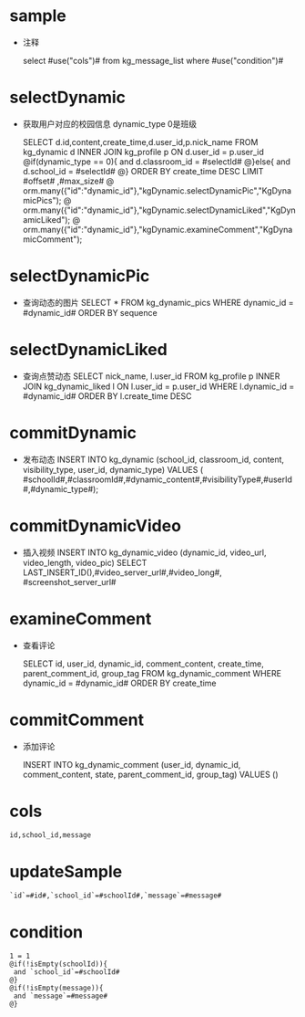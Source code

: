 sample
===
* 注释

	select #use("cols")# from kg_message_list where #use("condition")#

selectDynamic
====
* 获取用户对应的校园信息 dynamic_type 0是班级

    SELECT d.id,content,create_time,d.user_id,p.nick_name FROM kg_dynamic d INNER JOIN kg_profile p ON  d.user_id = p.user_id
    @if(dynamic_type == 0){
    	 and  d.classroom_id = #selectId#
    @}else{
     and d.school_id = #selectId#
    @} 
    ORDER BY  create_time DESC LIMIT #offset# ,#max_size#
  	@ orm.many({"id":"dynamic_id"},"kgDynamic.selectDynamicPic","KgDynamicPics");
  	@ orm.many({"id":"dynamic_id"},"kgDynamic.selectDynamicLiked","KgDynamicLiked");
  	@ orm.many({"id":"dynamic_id"},"kgDynamic.examineComment","KgDynamicComment");

selectDynamicPic
====
* 查询动态的图片
    SELECT * FROM kg_dynamic_pics WHERE dynamic_id = #dynamic_id# ORDER BY sequence
  
selectDynamicLiked
====
* 查询点赞动态
    SELECT
      nick_name,
      l.user_id
    FROM kg_profile p INNER JOIN kg_dynamic_liked l ON l.user_id = p.user_id
    WHERE l.dynamic_id = #dynamic_id#
    ORDER BY l.create_time DESC
    
commitDynamic
====
* 发布动态
   INSERT INTO kg_dynamic (school_id, classroom_id, content, visibility_type, user_id, dynamic_type)
   VALUES ( #schoolId#,#classroomId#,#dynamic_content#,#visibilityType#,#userId#,#dynamic_type#);
     
commitDynamicVideo
====
* 插入视频
   INSERT INTO kg_dynamic_video (dynamic_id, video_url, video_length, video_pic) SELECT LAST_INSERT_ID(),#video_server_url#,#video_long#, #screenshot_server_url#
    
     
examineComment
====
* 查看评论

    SELECT
    	id,
    	user_id,
    	dynamic_id,
    	comment_content,
    	create_time,
    	parent_comment_id,
    	group_tag
    FROM kg_dynamic_comment
    WHERE dynamic_id =  #dynamic_id# ORDER BY create_time


commitComment
====
* 添加评论


    INSERT INTO kg_dynamic_comment (user_id, dynamic_id, comment_content, state, parent_comment_id, group_tag)
    VALUES ()

cols
===

	id,school_id,message

updateSample
===

	`id`=#id#,`school_id`=#schoolId#,`message`=#message#

condition
===

	1 = 1  
	@if(!isEmpty(schoolId)){
	 and `school_id`=#schoolId#
	@}
	@if(!isEmpty(message)){
	 and `message`=#message#
	@}
	
